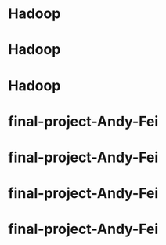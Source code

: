 # Hadoop
# Hadoop
# Hadoop
# final-project-Andy-Fei
# final-project-Andy-Fei
# final-project-Andy-Fei
# final-project-Andy-Fei
